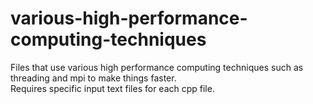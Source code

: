 # various-high-performance-computing-techniques
Files that use various high performance computing techniques such as threading and mpi to make things faster.  
Requires specific input text files for each cpp file.  
